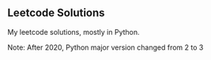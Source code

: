 ## Leetcode Solutions

My leetcode solutions, mostly in Python.

Note: After 2020, Python major version changed from 2 to 3